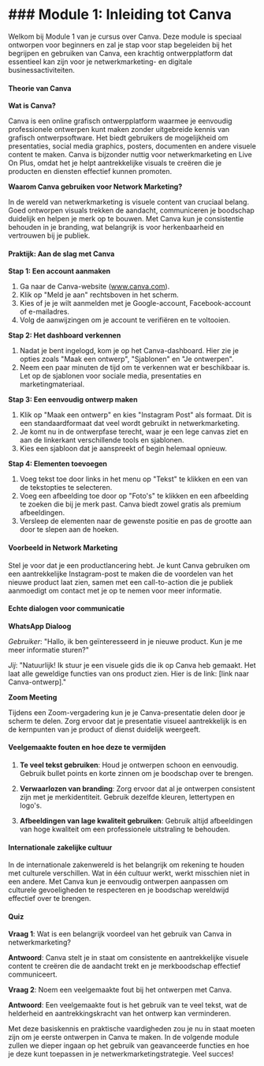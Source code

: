 # ### Module 1: Inleiding tot Canva

Welkom bij Module 1 van je cursus over Canva. Deze module is speciaal ontworpen voor beginners en zal je stap voor stap begeleiden bij het begrijpen en gebruiken van Canva, een krachtig ontwerpplatform dat essentieel kan zijn voor je netwerkmarketing- en digitale businessactiviteiten. 

#### Theorie van Canva

**Wat is Canva?**

Canva is een online grafisch ontwerpplatform waarmee je eenvoudig professionele ontwerpen kunt maken zonder uitgebreide kennis van grafisch ontwerpsoftware. Het biedt gebruikers de mogelijkheid om presentaties, social media graphics, posters, documenten en andere visuele content te maken. Canva is bijzonder nuttig voor netwerkmarketing en Live On Plus, omdat het je helpt aantrekkelijke visuals te creëren die je producten en diensten effectief kunnen promoten.

**Waarom Canva gebruiken voor Network Marketing?**

In de wereld van netwerkmarketing is visuele content van cruciaal belang. Goed ontworpen visuals trekken de aandacht, communiceren je boodschap duidelijk en helpen je merk op te bouwen. Met Canva kun je consistentie behouden in je branding, wat belangrijk is voor herkenbaarheid en vertrouwen bij je publiek.

#### Praktijk: Aan de slag met Canva

**Stap 1: Een account aanmaken**

1. Ga naar de Canva-website (www.canva.com).
2. Klik op "Meld je aan" rechtsboven in het scherm.
3. Kies of je je wilt aanmelden met je Google-account, Facebook-account of e-mailadres.
4. Volg de aanwijzingen om je account te verifiëren en te voltooien.

**Stap 2: Het dashboard verkennen**

1. Nadat je bent ingelogd, kom je op het Canva-dashboard. Hier zie je opties zoals "Maak een ontwerp", "Sjablonen" en "Je ontwerpen".
2. Neem een paar minuten de tijd om te verkennen wat er beschikbaar is. Let op de sjablonen voor sociale media, presentaties en marketingmateriaal.

**Stap 3: Een eenvoudig ontwerp maken**

1. Klik op "Maak een ontwerp" en kies "Instagram Post" als formaat. Dit is een standaardformaat dat veel wordt gebruikt in netwerkmarketing.
2. Je komt nu in de ontwerpfase terecht, waar je een lege canvas ziet en aan de linkerkant verschillende tools en sjablonen.
3. Kies een sjabloon dat je aanspreekt of begin helemaal opnieuw.

**Stap 4: Elementen toevoegen**

1. Voeg tekst toe door links in het menu op "Tekst" te klikken en een van de tekstopties te selecteren.
2. Voeg een afbeelding toe door op "Foto's" te klikken en een afbeelding te zoeken die bij je merk past. Canva biedt zowel gratis als premium afbeeldingen.
3. Versleep de elementen naar de gewenste positie en pas de grootte aan door te slepen aan de hoeken.

#### Voorbeeld in Network Marketing

Stel je voor dat je een productlancering hebt. Je kunt Canva gebruiken om een aantrekkelijke Instagram-post te maken die de voordelen van het nieuwe product laat zien, samen met een call-to-action die je publiek aanmoedigt om contact met je op te nemen voor meer informatie.

#### Echte dialogen voor communicatie

**WhatsApp Dialoog**

*Gebruiker*: "Hallo, ik ben geïnteresseerd in je nieuwe product. Kun je me meer informatie sturen?"

*Jij*: "Natuurlijk! Ik stuur je een visuele gids die ik op Canva heb gemaakt. Het laat alle geweldige functies van ons product zien. Hier is de link: [link naar Canva-ontwerp]."

**Zoom Meeting**

Tijdens een Zoom-vergadering kun je je Canva-presentatie delen door je scherm te delen. Zorg ervoor dat je presentatie visueel aantrekkelijk is en de kernpunten van je product of dienst duidelijk weergeeft.

#### Veelgemaakte fouten en hoe deze te vermijden

1. **Te veel tekst gebruiken**: Houd je ontwerpen schoon en eenvoudig. Gebruik bullet points en korte zinnen om je boodschap over te brengen.
   
2. **Verwaarlozen van branding**: Zorg ervoor dat al je ontwerpen consistent zijn met je merkidentiteit. Gebruik dezelfde kleuren, lettertypen en logo's.

3. **Afbeeldingen van lage kwaliteit gebruiken**: Gebruik altijd afbeeldingen van hoge kwaliteit om een professionele uitstraling te behouden.

#### Internationale zakelijke cultuur

In de internationale zakenwereld is het belangrijk om rekening te houden met culturele verschillen. Wat in één cultuur werkt, werkt misschien niet in een andere. Met Canva kun je eenvoudig ontwerpen aanpassen om culturele gevoeligheden te respecteren en je boodschap wereldwijd effectief over te brengen.

#### Quiz

**Vraag 1**: Wat is een belangrijk voordeel van het gebruik van Canva in netwerkmarketing?

**Antwoord**: Canva stelt je in staat om consistente en aantrekkelijke visuele content te creëren die de aandacht trekt en je merkboodschap effectief communiceert.

**Vraag 2**: Noem een veelgemaakte fout bij het ontwerpen met Canva.

**Antwoord**: Een veelgemaakte fout is het gebruik van te veel tekst, wat de helderheid en aantrekkingskracht van het ontwerp kan verminderen.

Met deze basiskennis en praktische vaardigheden zou je nu in staat moeten zijn om je eerste ontwerpen in Canva te maken. In de volgende module zullen we dieper ingaan op het gebruik van geavanceerde functies en hoe je deze kunt toepassen in je netwerkmarketingstrategie. Veel succes!